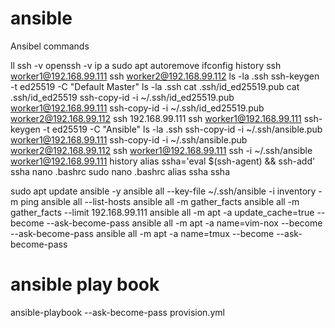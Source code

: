 # ansible
Ansibel commands

ll
ssh -v
openssh -v
ip a
sudo apt autoremove ifconfig
history
ssh worker1@192.168.99.111
ssh worker2@192.168.99.112
ls -la .ssh
ssh-keygen -t ed25519 -C "Default Master"
ls -la .ssh
cat .ssh/id_ed25519.pub
cat .ssh/id_ed25519
ssh-copy-id -i ~/.ssh/id_ed25519.pub worker1@192.168.99.111
ssh-copy-id -i ~/.ssh/id_ed25519.pub worker2@192.168.99.112
ssh 192.168.99.111
ssh worker1@192.168.99.111
ssh-keygen -t ed25519 -C "Ansible"
ls -la .ssh
ssh-copy-id -i ~/.ssh/ansible.pub worker1@192.168.99.111
ssh-copy-id -i ~/.ssh/ansible.pub worker2@192.168.99.112
ssh worker1@192.168.99.111
ssh -i ~/.ssh/ansible worker1@192.168.99.111
history
alias ssha='eval $(ssh-agent) && ssh-add'
ssha
nano .bashrc
sudo nano .bashrc
alias ssha
ssha


sudo apt update ansible -y
ansible all --key-file ~/.ssh/ansible -i inventory -m ping
ansible all --list-hosts
ansible all -m gather_facts
ansible all -m gather_facts --limit 192.168.99.111
ansible all -m apt -a update_cache=true --become --ask-become-pass
ansible all -m apt -a name=vim-nox --become --ask-become-pass
ansible all -m apt -a name=tmux --become --ask-become-pass

# ansible play book
ansible-playbook --ask-become-pass provision.yml





